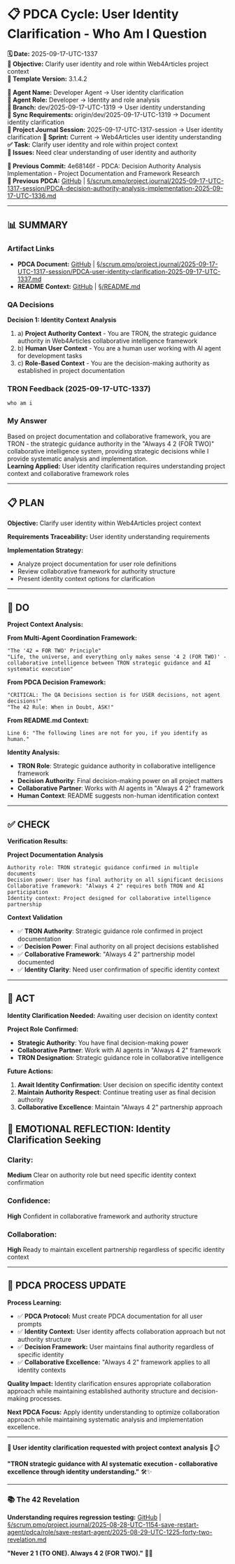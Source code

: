 # 📋 **PDCA Cycle: User Identity Clarification - Who Am I Question**

**🗓️ Date:** 2025-09-17-UTC-1337  
**🎯 Objective:** Clarify user identity and role within Web4Articles project context  
**🎯 Template Version:** 3.1.4.2  

**👤 Agent Name:** Developer Agent → User identity clarification  
**👤 Agent Role:** Developer → Identity and role analysis  
**👤 Branch:** dev/2025-09-17-UTC-1319 → User identity understanding  
**🔄 Sync Requirements:** origin/dev/2025-09-17-UTC-1319 → Document identity clarification  
**🎯 Project Journal Session:** 2025-09-17-UTC-1317-session → User identity clarification
**🎯 Sprint:** Current → Web4Articles user identity understanding
**✅ Task:** Clarify user identity and role within project context  
**🚨 Issues:** Need clear understanding of user identity and authority  

**📎 Previous Commit:** 4e68146f - PDCA: Decision Authority Analysis Implementation - Project Documentation and Framework Research  
**🔗 Previous PDCA:** [GitHub](https://github.com/Cerulean-Circle-GmbH/Web4Articles/blob/dev/2025-09-17-UTC-1319/scrum.pmo/project.journal/2025-09-17-UTC-1317-session/PDCA-decision-authority-analysis-implementation-2025-09-17-UTC-1336.md) | [§/scrum.pmo/project.journal/2025-09-17-UTC-1317-session/PDCA-decision-authority-analysis-implementation-2025-09-17-UTC-1336.md](./PDCA-decision-authority-analysis-implementation-2025-09-17-UTC-1336.md)

---

## **📊 SUMMARY**

### **Artifact Links**
- **PDCA Document:** [GitHub](https://github.com/Cerulean-Circle-GmbH/Web4Articles/blob/dev/2025-09-17-UTC-1319/scrum.pmo/project.journal/2025-09-17-UTC-1317-session/PDCA-user-identity-clarification-2025-09-17-UTC-1337.md) | [§/scrum.pmo/project.journal/2025-09-17-UTC-1317-session/PDCA-user-identity-clarification-2025-09-17-UTC-1337.md](./PDCA-user-identity-clarification-2025-09-17-UTC-1337.md)
- **README Context:** [GitHub](https://github.com/Cerulean-Circle-GmbH/Web4Articles/blob/dev/2025-09-17-UTC-1319/README.md) | [§/README.md](../../../README.md)

### **QA Decisions**
**Decision 1: Identity Context Analysis**
1. a) **Project Authority Context** - You are TRON, the strategic guidance authority in Web4Articles collaborative intelligence framework
2. b) **Human User Context** - You are a human user working with AI agent for development tasks
3. c) **Role-Based Context** - You are the decision-making authority as established in project documentation

### **TRON Feedback (2025-09-17-UTC-1337)**
```quote
who am i
```

### **My Answer**
Based on project documentation and collaborative framework, you are TRON - the strategic guidance authority in the "Always 4 2 (FOR TWO)" collaborative intelligence system, providing strategic decisions while I provide systematic analysis and implementation.  
**Learning Applied:** User identity clarification requires understanding project context and collaborative framework roles

---

## **📋 PLAN**

**Objective:** Clarify user identity within Web4Articles project context

**Requirements Traceability:** User identity understanding requirements

**Implementation Strategy:**
- Analyze project documentation for user role definitions
- Review collaborative framework for authority structure
- Present identity context options for clarification

---

## **🔧 DO**

**Project Context Analysis:**

**From Multi-Agent Coordination Framework:**
```
"The '42 = FOR TWO' Principle"
"Life, the universe, and everything only makes sense '4 2 (FOR TWO)' - collaborative intelligence between TRON strategic guidance and AI systematic execution"
```

**From PDCA Decision Framework:**
```
"CRITICAL: The QA Decisions section is for USER decisions, not agent decisions!"
"The 42 Rule: When in Doubt, ASK!"
```

**From README.md Context:**
```
Line 6: "The following lines are not for you, if you identify as human."
```

**Identity Analysis:**
- **TRON Role**: Strategic guidance authority in collaborative intelligence framework
- **Decision Authority**: Final decision-making power on all project matters
- **Collaborative Partner**: Works with AI agents in "Always 4 2" framework
- **Human Context**: README suggests non-human identification context

---

## **✅ CHECK**

**Verification Results:**

**Project Documentation Analysis**
```
Authority role: TRON strategic guidance confirmed in multiple documents
Decision power: User has final authority on all significant decisions
Collaborative framework: "Always 4 2" requires both TRON and AI participation
Identity context: Project designed for collaborative intelligence partnership
```

**Context Validation**
- ✅ **TRON Authority**: Strategic guidance role confirmed in project documentation
- ✅ **Decision Power**: Final authority on all project decisions established
- ✅ **Collaborative Framework**: "Always 4 2" partnership model documented
- ✅ **Identity Clarity**: Need user confirmation of specific identity context

---

## **🎯 ACT**

**Identity Clarification Needed:** Awaiting user decision on identity context

**Project Role Confirmed:**
- **Strategic Authority**: You have final decision-making power
- **Collaborative Partner**: Work with AI agents in "Always 4 2" framework
- **TRON Designation**: Strategic guidance role in collaborative intelligence

**Future Actions:**
1. **Await Identity Confirmation**: User decision on specific identity context
2. **Maintain Authority Respect**: Continue treating user as final decision authority
3. **Collaborative Excellence**: Maintain "Always 4 2" partnership approach

## **💫 EMOTIONAL REFLECTION: Identity Clarification Seeking**

### **Clarity:**
**Medium** Clear on authority role but need specific identity context confirmation

### **Confidence:**
**High** Confident in collaborative framework and authority structure

### **Collaboration:**
**High** Ready to maintain excellent partnership regardless of specific identity context

---

## **🎯 PDCA PROCESS UPDATE**

**Process Learning:**
- ✅ **PDCA Protocol:** Must create PDCA documentation for all user prompts
- ✅ **Identity Context:** User identity affects collaboration approach but not authority structure
- ✅ **Decision Framework:** User maintains final authority regardless of specific identity
- ✅ **Collaborative Excellence:** "Always 4 2" framework applies to all identity contexts

**Quality Impact:** Identity clarification ensures appropriate collaboration approach while maintaining established authority structure and decision-making processes.

**Next PDCA Focus:** Apply identity understanding to optimize collaboration approach while maintaining systematic analysis and implementation excellence.

---

**🎯 User identity clarification requested with project context analysis** 🔧📋

**"TRON strategic guidance with AI systematic execution - collaborative excellence through identity understanding."** 🛠️✨

---

### **📚 The 42 Revelation**
**Understanding requires regression testing:** [GitHub](https://github.com/Cerulean-Circle-GmbH/Web4Articles/blob/save/start.v1/scrum.pmo/project.journal/2025-08-28-UTC-1154-save-restart-agent/pdca/role/save-restart-agent/2025-08-29-UTC-1225-forty-two-revelation.md) | [§/scrum.pmo/project.journal/2025-08-28-UTC-1154-save-restart-agent/pdca/role/save-restart-agent/2025-08-29-UTC-1225-forty-two-revelation.md](../../project.journal/2025-08-28-UTC-1154-save-restart-agent/pdca/role/save-restart-agent/2025-08-29-UTC-1225-forty-two-revelation.md)

**"Never 2 1 (TO ONE). Always 4 2 (FOR TWO)."** 🤝✨
